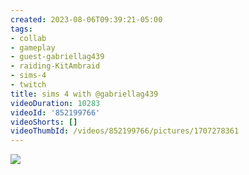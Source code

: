 ```yaml
---
created: 2023-08-06T09:39:21-05:00
tags:
- collab
- gameplay
- guest-gabriellag439
- raiding-KitAmbraid
- sims-4
- twitch
title: sims 4 with @gabriellag439
videoDuration: 10283
videoId: '852199766'
videoShorts: []
videoThumbId: /videos/852199766/pictures/1707278361
---
```


![](20230806143921.jpg)
